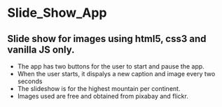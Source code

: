 # Slide_Show_App
## Slide show for images  using html5, css3 and vanilla JS only.
- The app has two buttons for the user to start and pause the app.
- When the user starts, it dispalys a new caption and image every two seconds
- The slideshow is for the highest mountain per continent.
- Images used are free and obtained from pixabay and flickr.
